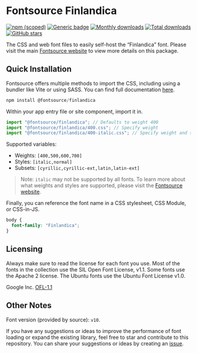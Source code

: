 # Fontsource Finlandica

[![npm (scoped)](https://img.shields.io/npm/v/@fontsource/finlandica?color=brightgreen)](https://www.npmjs.com/package/@fontsource/finlandica) [![Generic badge](https://img.shields.io/badge/fontsource-passing-brightgreen)](https://github.com/fontsource/fontsource) [![Monthly downloads](https://badgen.net/npm/dm/@fontsource/finlandica)](https://github.com/fontsource/fontsource) [![Total downloads](https://badgen.net/npm/dt/@fontsource/finlandica)](https://github.com/fontsource/fontsource) [![GitHub stars](https://img.shields.io/github/stars/fontsource/fontsource.svg?style=social&label=Star)](https://github.com/fontsource/fontsource/stargazers)

The CSS and web font files to easily self-host the “Finlandica” font. Please visit the main [Fontsource website](https://fontsource.org/fonts/finlandica) to view more details on this package.

## Quick Installation

Fontsource offers multiple methods to import the CSS, including using a bundler like Vite or using SASS. You can find full documentation [here](https://fontsource.org/docs/getting-started/introduction).

```javascript
npm install @fontsource/finlandica
```

Within your app entry file or site component, import it in.

```javascript
import "@fontsource/finlandica"; // Defaults to weight 400
import "@fontsource/finlandica/400.css"; // Specify weight
import "@fontsource/finlandica/400-italic.css"; // Specify weight and style
```

Supported variables:
- Weights: `[400,500,600,700]`
- Styles: `[italic,normal]`
- Subsets: `[cyrillic,cyrillic-ext,latin,latin-ext]`

> Note: `italic` may not be supported by all fonts. To learn more about what weights and styles are supported, please visit the [Fontsource website](https://fontsource.org/fonts/finlandica).

Finally, you can reference the font name in a CSS stylesheet, CSS Module, or CSS-in-JS.

```css
body {
  font-family: "Finlandica";
}
```

## Licensing
Always make sure to read the license for each font you use. Most of the fonts in the collection use the SIL Open Font License, v1.1. Some fonts use the Apache 2 license. The Ubuntu fonts use the Ubuntu Font License v1.0.

Google Inc.
[OFL-1.1](http://scripts.sil.org/OFL)

## Other Notes
Font version (provided by source): `v10`.

If you have any suggestions or ideas to improve the performance of font loading or expand the existing library, feel free to star and contribute to this repository. You can share your suggestions or ideas by creating an [issue](https://github.com/fontsource/fontsource/issues).